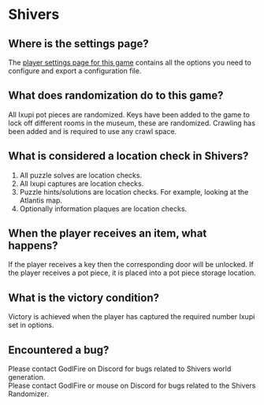 # Shivers

## Where is the settings page?

The [player settings page for this game](../player-settings) contains all the options you need to configure and export a
configuration file.

## What does randomization do to this game?

All Ixupi pot pieces are randomized. Keys have been added to the game to lock off different rooms in the museum, 
these are randomized. Crawling has been added and is required to use any crawl space.

## What is considered a location check in Shivers?

1. All puzzle solves are location checks. 
2. All Ixupi captures are location checks.
3. Puzzle hints/solutions are location checks. For example, looking at the Atlantis map.
4. Optionally information plaques are location checks.

## When the player receives an item, what happens?

If the player receives a key then the corresponding door will be unlocked. If the player receives a pot piece, it is placed into a pot piece storage location.

## What is the victory condition?

Victory is achieved when the player has captured the required number Ixupi set in options.

## Encountered a bug?

Please contact GodlFire on Discord for bugs related to Shivers world generation.<br>
Please contact GodlFire or mouse on Discord for bugs related to the Shivers Randomizer.
